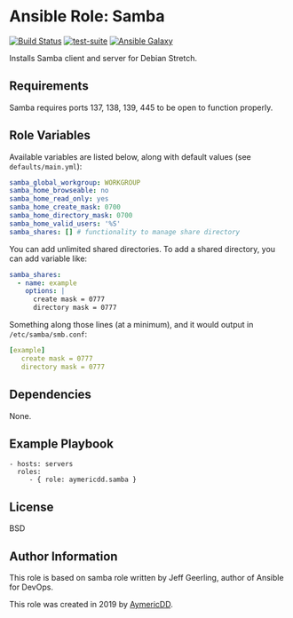 Ansible Role: Samba
=========

[![Build Status](https://travis-ci.com/aymericDD/ansible-role-samba.svg?branch=master)](https://travis-ci.com/aymericDD/ansible-role-samba)
[![test-suite](https://img.shields.io/badge/ansible--roles--specs-ansible--role--samba-blue.svg?style=flat)](https://github.com/aymericDD/ansible-role-samba/tree/master/molecule/default)
[![Ansible
Galaxy](https://img.shields.io/badge/galaxy-aymericdd.samba-660198.svg?style=flat)](https://galaxy.ansible.com/aymericdd/samba)

Installs Samba client and server for Debian Stretch.

Requirements
------------

Samba requires ports 137, 138, 139, 445 to be open to function properly.

Role Variables
--------------

Available variables are listed below, along with default values (see `defaults/main.yml`):

``` yaml
samba_global_workgroup: WORKGROUP
samba_home_browseable: no
samba_home_read_only: yes
samba_home_create_mask: 0700
samba_home_directory_mask: 0700
samba_home_valid_users: '%S'
samba_shares: [] # functionality to manage share directory
```

You can add unlimited shared directories. 
To add a shared directory, you can add variable like:
 
``` yaml
samba_shares:
  - name: example
    options: |
      create mask = 0777
      directory mask = 0777
```

Something along those lines (at a minimum), and it would output in `/etc/samba/smb.conf`:

``` yaml
[example]
   create mask = 0777
   directory mask = 0777
```

Dependencies
------------

None.

Example Playbook
----------------

    - hosts: servers
      roles:
         - { role: aymericdd.samba }

License
-------

BSD

Author Information
------------------

This role is based on samba role written by Jeff Geerling, author of Ansible for DevOps.

This role was created in 2019 by [AymericDD](https://github.com/aymericDD).